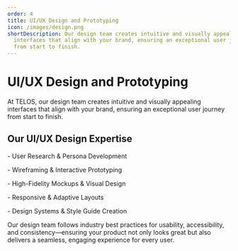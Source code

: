 ```yaml
---
order: 4
title: UI/UX Design and Prototyping
icon: /images/design.png
shortDescription: Our design team creates intuitive and visually appealing
  interfaces that align with your brand, ensuring an exceptional user journey
  from start to finish.
---
```

# UI/UX Design and Prototyping

At TELOS, our design team creates intuitive and visually appealing interfaces that align with your brand, ensuring an exceptional user journey from start to finish.



## Our UI/UX Design Expertise

\- User Research & Persona Development

\- Wireframing & Interactive Prototyping

\- High-Fidelity Mockups & Visual Design

\- Responsive & Adaptive Layouts

\- Design Systems & Style Guide Creation



Our design team follows industry best practices for usability, accessibility, and consistency—ensuring your product not only looks great but also delivers a seamless, engaging experience for every user.
